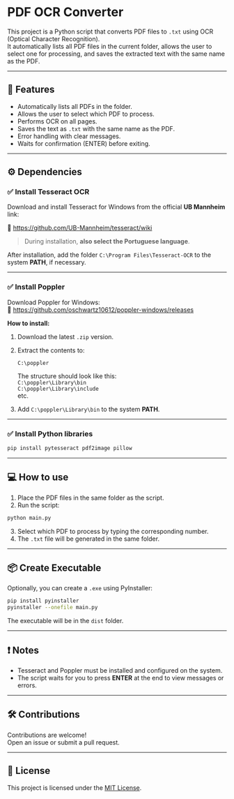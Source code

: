
# PDF OCR Converter

This project is a Python script that converts PDF files to `.txt` using OCR (Optical Character Recognition).  
It automatically lists all PDF files in the current folder, allows the user to select one for processing, and saves the extracted text with the same name as the PDF.

---

## 🚀 Features

- Automatically lists all PDFs in the folder.
- Allows the user to select which PDF to process.
- Performs OCR on all pages.
- Saves the text as `.txt` with the same name as the PDF.
- Error handling with clear messages.
- Waits for confirmation (ENTER) before exiting.

---

## ⚙️ Dependencies

### ✅ Install Tesseract OCR

Download and install Tesseract for Windows from the official **UB Mannheim** link:

🔗 https://github.com/UB-Mannheim/tesseract/wiki

> During installation, **also select the Portuguese language**.

After installation, add the folder `C:\Program Files\Tesseract-OCR` to the system **PATH**, if necessary.

---

### ✅ Install Poppler

Download Poppler for Windows:  
🔗 https://github.com/oschwartz10612/poppler-windows/releases

**How to install:**

1. Download the latest `.zip` version.
2. Extract the contents to:  
   ```
   C:\poppler
   ```
   The structure should look like this:  
   `C:\poppler\Library\bin`  
   `C:\poppler\Library\include`  
   etc.

3. Add `C:\poppler\Library\bin` to the system **PATH**.

---

### ✅ Install Python libraries

```bash
pip install pytesseract pdf2image pillow
```

---

## 💻 How to use

1. Place the PDF files in the same folder as the script.
2. Run the script:

```bash
python main.py
```

3. Select which PDF to process by typing the corresponding number.
4. The `.txt` file will be generated in the same folder.

---

## 📦 Create Executable

Optionally, you can create a `.exe` using PyInstaller:

```bash
pip install pyinstaller
pyinstaller --onefile main.py
```

The executable will be in the `dist` folder.

---

## ❗ Notes

- Tesseract and Poppler must be installed and configured on the system.
- The script waits for you to press **ENTER** at the end to view messages or errors.

---

## 🛠️ Contributions

Contributions are welcome!  
Open an issue or submit a pull request.

---

## 📄 License

This project is licensed under the [MIT License](LICENSE).
